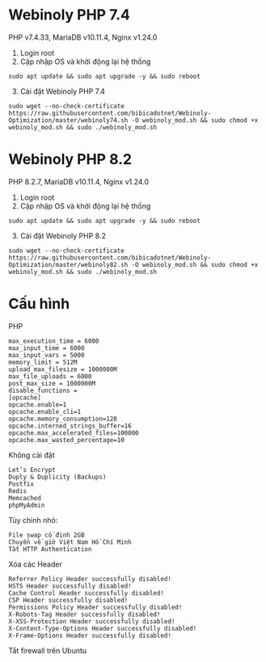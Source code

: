 # Webinoly PHP 7.4
PHP v7.4.33, MariaDB v10.11.4, Nginx v1.24.0
1. Login root
2. Cập nhập OS và khởi động lại hệ thống
```shell
sudo apt update && sudo apt upgrade -y && sudo reboot
```
3. Cài đặt Webinoly PHP 7.4
```shell
sudo wget --no-check-certificate https://raw.githubusercontent.com/bibicadotnet/Webinoly-Optimization/master/webinoly74.sh -O webinoly_mod.sh && sudo chmod +x webinoly_mod.sh && sudo ./webinoly_mod.sh
```
# Webinoly PHP 8.2
PHP 8.2.7, MariaDB v10.11.4, Nginx v1.24.0
1. Login root
2. Cập nhập OS và khởi động lại hệ thống
```shell
sudo apt update && sudo apt upgrade -y && sudo reboot
```
3. Cài đặt Webinoly PHP 8.2
```shell
sudo wget --no-check-certificate https://raw.githubusercontent.com/bibicadotnet/Webinoly-Optimization/master/webinoly82.sh -O webinoly_mod.sh && sudo chmod +x webinoly_mod.sh && sudo ./webinoly_mod.sh
```
# Cấu hình
PHP
```shell
max_execution_time = 6000
max_input_time = 6000
max_input_vars = 5000
memory_limit = 512M
upload_max_filesize = 1000000M
max_file_uploads = 6000
post_max_size = 1000000M
disable_functions = 
[opcache]
opcache.enable=1
opcache.enable_cli=1
opcache.memory_consumption=128
opcache.interned_strings_buffer=16
opcache.max_accelerated_files=100000
opcache.max_wasted_percentage=10
```
Không cài đặt
```shell
Let’s Encrypt
Duply & Duplicity (Backups)
Postfix
Redis
Memcached
phpMyAdmin
```
Tùy chỉnh nhỏ:
```shell
File swap cố định 2GB
Chuyển về giờ Việt Nam Hồ Chí Minh
Tắt HTTP Authentication
```
Xóa các Header
```shell
Referrer Policy Header successfully disabled!
HSTS Header successfully disabled!
Cache Control Header successfully disabled!
CSP Header successfully disabled!
Permissions Policy Header successfully disabled!
X-Robots-Tag Header successfully disabled!
X-XSS-Protection Header successfully disabled!
X-Content-Type-Options Header successfully disabled!
X-Frame-Options Header successfully disabled!
```
Tắt firewall trên Ubuntu
